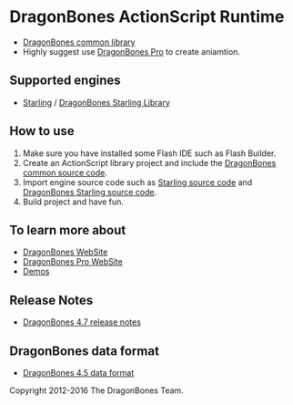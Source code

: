 # DragonBones ActionScript Runtime
* [DragonBones common library](./DragonBones/)
* Highly suggest use [DragonBones Pro](http://dragonbones.github.io/) to create aniamtion.

## Supported engines
* [Starling](http://dragonbones.github.com/) / [DragonBones Starling Library](./Starling/)

## How to use
1. Make sure you have installed some Flash IDE such as Flash Builder.
2. Create an ActionScript library project and include the [DragonBones common source code](./DragonBones/src/).
3. Import engine source code such as [Starling source code](https://github.com/Gamua/Starling-Framework/) and [DragonBones Starling source code](./Starling/).
4. Build project and have fun.

## To learn more about
* [DragonBones WebSite](http://dragonbones.github.io/)
* [DragonBones Pro WebSite](http://www.egret.com/products/dragonbones.html/)
* [Demos](http://dragonbones.github.io/demo.html)

## Release Notes
* [DragonBones 4.7 release notes](https://github.com/DragonBones/DragonBonesJS/blob/master/docs/DragonBones_4.7_release_notes_zh.md)

## DragonBones data format
* [DragonBones 4.5 data format](https://github.com/DragonBones/DragonBonesJS/blob/master/docs/DragonBones_4.5_data_format_zh.md)

Copyright 2012-2016 The DragonBones Team.